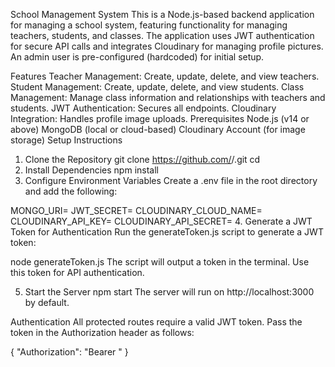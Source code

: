 School Management System
This is a Node.js-based backend application for managing a school system, featuring functionality for managing teachers, students, and classes. The application uses JWT authentication for secure API calls and integrates Cloudinary for managing profile pictures. An admin user is pre-configured (hardcoded) for initial setup.

Features
Teacher Management: Create, update, delete, and view teachers.
Student Management: Create, update, delete, and view students.
Class Management: Manage class information and relationships with teachers and students.
JWT Authentication: Secures all endpoints.
Cloudinary Integration: Handles profile image uploads.
Prerequisites
Node.js (v14 or above)
MongoDB (local or cloud-based)
Cloudinary Account (for image storage)
Setup Instructions
1. Clone the Repository
git clone https://github.com/<your-username>/<your-repo-name>.git
cd <your-repo-name>
2. Install Dependencies
npm install
3. Configure Environment Variables
Create a .env file in the root directory and add the following:

MONGO_URI=<your-mongodb-uri>
JWT_SECRET=<your-jwt-secret>
CLOUDINARY_CLOUD_NAME=<your-cloudinary-cloud-name>
CLOUDINARY_API_KEY=<your-cloudinary-api-key>
CLOUDINARY_API_SECRET=<your-cloudinary-api-secret>
4. Generate a JWT Token for Authentication
Run the generateToken.js script to generate a JWT token:

node generateToken.js
The script will output a token in the terminal. Use this token for API authentication.

5. Start the Server
npm start
The server will run on http://localhost:3000 by default.

Authentication
All protected routes require a valid JWT token. Pass the token in the Authorization header as follows:

{
  "Authorization": "Bearer <your-jwt-token>"
}

